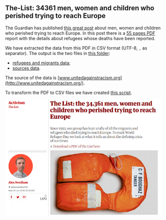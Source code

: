 ## The-List: 34361 men, women and children who perished trying to reach Europe

The Guardian has published [this great post](https://www.theguardian.com/world/2018/jun/20/the-list-europe-migrant-bodycount) about men, women and children who perished trying to reach Europe. In this post there is a [55 pages PDF](https://uploads.guim.co.uk/2018/06/19/TheList.pdf) report with the details about refugees whose deaths have been reported.

 We have extracted the data from this PDF in CSV format (UTF-8, `,` as separator). The output is the two files in [this folder](data):

 - [refugees and migrants data](data/refugeesAndMigrants.csv);
 - [sources data](data/sources.csv).

The source of the data is [www.unitedagainstracism.org](http://www.unitedagainstracism.org/).

To transform the PDF to CSV files we have created [this script](pdfToCsv.sh).

[![the-list page](resource/theGuardian.png)](https://www.theguardian.com/world/2018/jun/20/the-list-34361-men-women-and-children-who-perished-trying-to-reach-europe-world-refugee-day)
